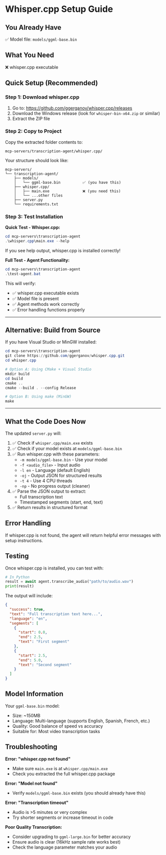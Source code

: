# Whisper.cpp Setup Guide

## You Already Have
✅ Model file: `models/ggml-base.bin`

## What You Need
❌ whisper.cpp executable

## Quick Setup (Recommended)

### Step 1: Download whisper.cpp
1. Go to: https://github.com/ggerganov/whisper.cpp/releases
2. Download the Windows release (look for `whisper-bin-x64.zip` or similar)
3. Extract the ZIP file

### Step 2: Copy to Project
Copy the extracted folder contents to:
```
mcp-servers/transcription-agent/whisper.cpp/
```

Your structure should look like:
```
mcp-servers/
└── transcription-agent/
    ├── models/
    │   └── ggml-base.bin          ✅ (you have this)
    ├── whisper.cpp/
    │   ├── main.exe               ❌ (you need this)
    │   └── ...other files
    ├── server.py
    └── requirements.txt
```

### Step 3: Test Installation

**Quick Test - Whisper.cpp:**
```powershell
cd mcp-servers\transcription-agent
.\whisper.cpp\main.exe --help
```
If you see help output, whisper.cpp is installed correctly!

**Full Test - Agent Functionality:**
```powershell
cd mcp-servers\transcription-agent
.\test-agent.bat
```
This will verify:
- ✅ whisper.cpp executable exists
- ✅ Model file is present
- ✅ Agent methods work correctly
- ✅ Error handling functions properly

---

## Alternative: Build from Source

If you have Visual Studio or MinGW installed:

```powershell
cd mcp-servers\transcription-agent
git clone https://github.com/ggerganov/whisper.cpp.git
cd whisper.cpp

# Option A: Using CMake + Visual Studio
mkdir build
cd build
cmake ..
cmake --build . --config Release

# Option B: Using make (MinGW)
make
```

---

## What the Code Does Now

The updated `server.py` will:
1. ✅ Check if `whisper.cpp/main.exe` exists
2. ✅ Check if your model exists at `models/ggml-base.bin`
3. ✅ Run whisper.cpp with these parameters:
   - `-m models/ggml-base.bin` - Use your model
   - `-f <audio_file>` - Input audio
   - `-l en` - Language (default English)
   - `-oj` - Output JSON for structured results
   - `-t 4` - Use 4 CPU threads
   - `-np` - No progress output (cleaner)
4. ✅ Parse the JSON output to extract:
   - Full transcription text
   - Timestamped segments (start, end, text)
5. ✅ Return results in structured format

## Error Handling

If whisper.cpp is not found, the agent will return helpful error messages with setup instructions.

## Testing

Once whisper.cpp is installed, you can test with:
```python
# In Python
result = await agent.transcribe_audio("path/to/audio.wav")
print(result)
```

The output will include:
```json
{
  "success": true,
  "text": "Full transcription text here...",
  "language": "en",
  "segments": [
    {
      "start": 0.0,
      "end": 2.5,
      "text": "First segment"
    },
    {
      "start": 2.5,
      "end": 5.0,
      "text": "Second segment"
    }
  ]
}
```

## Model Information

Your `ggml-base.bin` model:
- Size: ~150MB
- Language: Multi-language (supports English, Spanish, French, etc.)
- Quality: Good balance of speed vs accuracy
- Suitable for: Most video transcription tasks

## Troubleshooting

**Error: "whisper.cpp not found"**
- Make sure `main.exe` is at `whisper.cpp/main.exe`
- Check you extracted the full whisper.cpp package

**Error: "Model not found"**
- Verify `models/ggml-base.bin` exists (you should already have this)

**Error: "Transcription timeout"**
- Audio is >5 minutes or very complex
- Try shorter segments or increase timeout in code

**Poor Quality Transcription:**
- Consider upgrading to `ggml-large.bin` for better accuracy
- Ensure audio is clear (16kHz sample rate works best)
- Check the language parameter matches your audio

